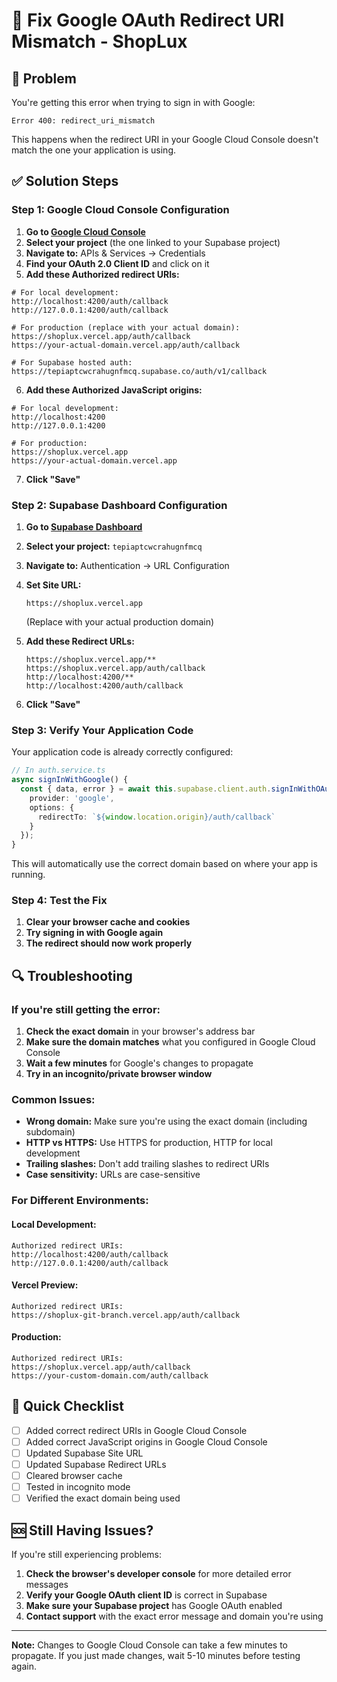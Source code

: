# 🔧 Fix Google OAuth Redirect URI Mismatch - ShopLux

## 🚨 **Problem**
You're getting this error when trying to sign in with Google:
```
Error 400: redirect_uri_mismatch
```

This happens when the redirect URI in your Google Cloud Console doesn't match the one your application is using.

## ✅ **Solution Steps**

### **Step 1: Google Cloud Console Configuration**

1. **Go to [Google Cloud Console](https://console.cloud.google.com/)**
2. **Select your project** (the one linked to your Supabase project)
3. **Navigate to:** APIs & Services → Credentials
4. **Find your OAuth 2.0 Client ID** and click on it
5. **Add these Authorized redirect URIs:**

```
# For local development:
http://localhost:4200/auth/callback
http://127.0.0.1:4200/auth/callback

# For production (replace with your actual domain):
https://shoplux.vercel.app/auth/callback
https://your-actual-domain.vercel.app/auth/callback

# For Supabase hosted auth:
https://tepiaptcwcrahugnfmcq.supabase.co/auth/v1/callback
```

6. **Add these Authorized JavaScript origins:**

```
# For local development:
http://localhost:4200
http://127.0.0.1:4200

# For production:
https://shoplux.vercel.app
https://your-actual-domain.vercel.app
```

7. **Click "Save"**

### **Step 2: Supabase Dashboard Configuration**

1. **Go to [Supabase Dashboard](https://supabase.com/dashboard)**
2. **Select your project:** `tepiaptcwcrahugnfmcq`
3. **Navigate to:** Authentication → URL Configuration
4. **Set Site URL:**
   ```
   https://shoplux.vercel.app
   ```
   (Replace with your actual production domain)

5. **Add these Redirect URLs:**
   ```
   https://shoplux.vercel.app/**
   https://shoplux.vercel.app/auth/callback
   http://localhost:4200/**
   http://localhost:4200/auth/callback
   ```

6. **Click "Save"**

### **Step 3: Verify Your Application Code**

Your application code is already correctly configured:

```typescript
// In auth.service.ts
async signInWithGoogle() {
  const { data, error } = await this.supabase.client.auth.signInWithOAuth({
    provider: 'google',
    options: {
      redirectTo: `${window.location.origin}/auth/callback`
    }
  });
}
```

This will automatically use the correct domain based on where your app is running.

### **Step 4: Test the Fix**

1. **Clear your browser cache and cookies**
2. **Try signing in with Google again**
3. **The redirect should now work properly**

## 🔍 **Troubleshooting**

### **If you're still getting the error:**

1. **Check the exact domain** in your browser's address bar
2. **Make sure the domain matches** what you configured in Google Cloud Console
3. **Wait a few minutes** for Google's changes to propagate
4. **Try in an incognito/private browser window**

### **Common Issues:**

- **Wrong domain:** Make sure you're using the exact domain (including subdomain)
- **HTTP vs HTTPS:** Use HTTPS for production, HTTP for local development
- **Trailing slashes:** Don't add trailing slashes to redirect URIs
- **Case sensitivity:** URLs are case-sensitive

### **For Different Environments:**

#### **Local Development:**
```
Authorized redirect URIs:
http://localhost:4200/auth/callback
http://127.0.0.1:4200/auth/callback
```

#### **Vercel Preview:**
```
Authorized redirect URIs:
https://shoplux-git-branch.vercel.app/auth/callback
```

#### **Production:**
```
Authorized redirect URIs:
https://shoplux.vercel.app/auth/callback
https://your-custom-domain.com/auth/callback
```

## 📝 **Quick Checklist**

- [ ] Added correct redirect URIs in Google Cloud Console
- [ ] Added correct JavaScript origins in Google Cloud Console
- [ ] Updated Supabase Site URL
- [ ] Updated Supabase Redirect URLs
- [ ] Cleared browser cache
- [ ] Tested in incognito mode
- [ ] Verified the exact domain being used

## 🆘 **Still Having Issues?**

If you're still experiencing problems:

1. **Check the browser's developer console** for more detailed error messages
2. **Verify your Google OAuth client ID** is correct in Supabase
3. **Make sure your Supabase project** has Google OAuth enabled
4. **Contact support** with the exact error message and domain you're using

---

**Note:** Changes to Google Cloud Console can take a few minutes to propagate. If you just made changes, wait 5-10 minutes before testing again.



